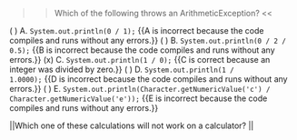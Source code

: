 >>Which of the following throws an ArithmeticException? <<

( ) A. <code>System.out.println(0 / 1);</code> {{A is incorrect because the code compiles and runs without any errors.}}
( ) B. <code>System.out.println(0 / 2 / 0.5);</code> {{B is incorrect because the code compiles and runs without any errors.}}
(x) C. <code>System.out.println(1 / 0);</code> {{C is correct because an integer was divided by zero.}}
( ) D. <code>System.out.println(1 / 1.0000);</code> {{D is incorrect because the code compiles and runs without any errors.}}
( ) E. <code>System.out.println(Character.getNumericValue('c') / Character.getNumericValue('e'));</code> {{E is incorrect because the code compiles and runs without any errors.}}

||Which one of these calculations will not work on a calculator? ||
